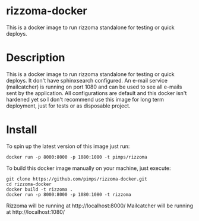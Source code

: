 # rizzoma-docker
This is a docker image to run rizzoma standalone for testing or quick deploys.

# Description

This is a docker image to run rizzoma standalone for testing or quick deploys. It don't have sphinxsearch configured. An e-mail service (mailcatcher) is running on port 1080 and can be used to see all e-mails sent by the application. All configurations are default and this docker isn't hardened yet so I don't recommend use this image for long term deployment, just for tests or as disposable project. 

# Install

To spin up the latest version of this image just run:

```
docker run -p 8000:8000 -p 1080:1080 -t pimps/rizzoma
```

To build this docker image manually on your machine, just execute:

```
git clone https://github.com/pimps/rizzoma-docker.git
cd rizzoma-docker
docker build -t rizzoma .
docker run -p 8000:8000 -p 1080:1080 -t rizzoma
```

Rizzoma will be running at http://localhost:8000/
Mailcatcher will be running at http://localhost:1080/

